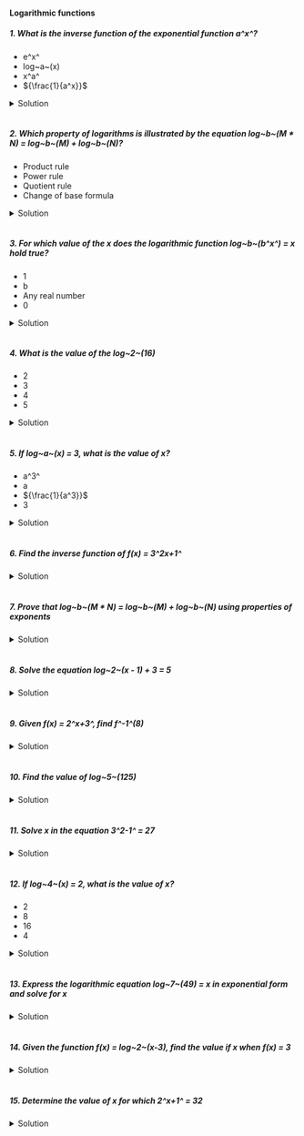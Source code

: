 #### Logarithmic functions

##### 1. What is the inverse function of the exponential function a^x^?

- e^x^
- log~a~(x)
- x^a^
- ${\frac{1}{a^x}}$

<details>
  <summary>Solution</summary>

  </br>

The exponential function \( a^x \) and the logarithmic function \( \log_a(x) \) are inverses of each other. This means that if:

\[
y = a^x,
\]

then the inverse is given by:

\[
x = \log_a(y).
\]

Thus, the correct answer is:

- **log~a~(x)**

</details>

</br>

##### 2. Which property of logarithms is illustrated by the equation log~b~(M \* N) = log~b~(M) + log~b~(N)?

- Product rule
- Power rule
- Quotient rule
- Change of base formula

<details>
  <summary>Solution</summary>

  </br>

    The equation log~b~(M \* N) = log~b~(M) + log~b~(N) represents the Product Rule for logarithms

    Answer: Product rule

</details>

</br>

##### 3. For which value of the x does the logarithmic function log~b~(b^x^) = x hold true?

- 1
- b
- Any real number
- 0

<details>
  <summary>Solution</summary>

  </br>

The identity

\[
\log_b(b^x) = x
\]

holds for **any real value** of \( x \). This is a fundamental property of logarithms: applying the log base \( b \) to \( b^x \) simply returns \( x \).

**Answer: Any real number**

</details>

</br>

##### 4. What is the value of the log~2~(16)

- 2
- 3
- 4
- 5

<details>
  <summary>Solution</summary>

  </br>

To find the value of \(\log_2(16)\), notice that \(16 = 2^4\). Therefore:

\[
\log_2(16) = 4.
\]

**Answer: 4**

</details>

</br>

##### 5. If log~a~(x) = 3, what is the value of x?

- a^3^
- a
- ${\frac{1}{a^3}}$
- 3

<details>
  <summary>Solution</summary>

  </br>

**Problem Statement:**
If \(\log_a(x) = 3\), find the value of \(x\).

---

Step-by-Step Solution

1. **Recall the definition of a logarithm:**
   By definition, \(\log_a(x)\) answers the question: "To what power must we raise \(a\) to get \(x\)?"
   Mathematically, if \(\log_a(x) = y\), then it means \(a^y = x\).

2. **Apply this definition to the given problem:**
   We have \(\log_a(x) = 3\). According to the definition above, this directly tells us:
   \[
   a^3 = x.
   \]

3. **Conclusion:**
   Therefore, the value of \(x\) is:
   \[
   \boxed{x = a^3}.
   \]

---

**Answer:** \( x = a^3 \)

</details>

</br>

##### 6. Find the inverse function of f(x) = 3^2x+1^

<details>
  <summary>Solution</summary>

  </br>

To find the inverse of the function

\[
f(x) = 3^{2x + 1},
\]

we follow these steps:

---

## Step 1: Replace \(f(x)\) with \(y\)

Write the function as an equation:

\[
y = 3^{2x + 1}.
\]

---

#Step 2: Solve for \(x\) in terms of \(y\)

1. **Take the logarithm base 3** of both sides to "undo" the exponential:

   \[
   \log*{3}(y) = \log*{3}\bigl(3^{2x + 1}\bigr).
   \]

2. **Simplify the right-hand side** using the property \(\log\_{a}(a^k) = k\):

   \[
   \log\_{3}(y) = 2x + 1.
   \]

3. **Isolate \(x\)**:

   \[
   2x = \log*{3}(y) - 1
   \quad\Longrightarrow\quad
   x = \frac{\log*{3}(y) - 1}{2}.
   \]

---

#Step 3: Swap \(x\) and \(y\)

To write the inverse function, we replace \(y\) by \(x\) (because the input to the inverse function is the output of the original function):

\[
f^{-1}(x) = \frac{\log\_{3}(x) - 1}{2}.
\]

---

Final Answer

\[
\boxed{f^{-1}(x) = \frac{\log\_{3}(x) - 1}{2}}.
\]

</details>

</br>

##### 7. Prove that log~b~(M \* N) = log~b~(M) + log~b~(N) using properties of exponents

<details>
  <summary>Solution</summary>

  </br>

Below is a **step-by-step proof** of the logarithm property

\[
\log_b(M \cdot N) \;=\; \log_b(M) \;+\; \log_b(N)
\]

using the definition of logarithms and basic properties of exponents.

---

1. State the property to be proven

We want to show that:

\[
\log_b(M \cdot N) \;=\; \log_b(M) + \log_b(N),
\]

where \(b > 0\) and \(b \neq 1\), and \(M, N > 0\).

---

2. Express \(M\) and \(N\) in exponential form

1. Let \( \log_b(M) = a \). By definition of a logarithm, this means:
   \[
   b^a = M.
   \]

1. Let \( \log_b(N) = c \). Similarly, this means:
   \[
   b^c = N.
   \]

Hence, \(M\) and \(N\) can be written as powers of \(b\).

---

3. Multiply \(M\) and \(N\)

Using the expressions for \(M\) and \(N\), we have:

\[
M \cdot N \;=\; b^a \cdot b^c.
\]

By the **Exponent Product Rule** (\(b^a \cdot b^c = b^{a+c}\)), we get:

\[
M \cdot N = b^{\,a + c}.
\]

---

4. Take the logarithm (base \(b\)) of both sides

We want \(\log_b(M \cdot N)\), so we apply \(\log_b(\cdot)\) to the expression \(M \cdot N = b^{\,a + c}\):

\[
\log_b\bigl(M \cdot N\bigr)
\;=\;
\log_b\bigl(b^{\,a + c}\bigr).
\]

---

5. Use the property \(\log_b\bigl(b^k\bigr) = k\)

From the definition of logarithms, applying \(\log_b\) to \(b\) raised to any exponent simply returns that exponent:

\[
\log_b\bigl(b^{\,a + c}\bigr) = a + c.
\]

Thus,

\[
\log_b\bigl(M \cdot N\bigr) \;=\; a + c.
\]

---

6. Substitute back \(a = \log_b(M)\) and \(c = \log_b(N)\)

Recall our definitions:

- \( a = \log_b(M) \)
- \( c = \log_b(N) \)

Therefore,

\[
a + c
\;=\;
\log_b(M) \;+\; \log_b(N).
\]

Hence,

\[
\log_b(M \cdot N) \;=\; \log_b(M) \;+\; \log_b(N).
\]

---

7. Conclusion

We have shown, using the definition of logarithms and the properties of exponents, that:

\[
\boxed{\log_b(M \cdot N) = \log_b(M) + \log_b(N).}
\]

This completes the proof.

</details>

</br>

##### 8. Solve the equation log~2~(x - 1) + 3 = 5

<details>

  <summary>Solution</summary>

  </br>

**Problem Statement:**
Solve the equation

\[
\log\_{2}(x - 1) + 3 = 5.
\]

---

Step-by-Step Solution

1. **Isolate the logarithmic term:**
   Subtract 3 from both sides to get
   \[
   \log\_{2}(x - 1) = 5 - 3 = 2.
   \]

2. **Rewrite in exponential form:**
   By the definition of logarithms, \(\log\_{2}(y) = 2\) implies \(y = 2^2 = 4\).
   Therefore,
   \[
   x - 1 = 4.
   \]

3. **Solve for \(x\):**
   \[
   x = 4 + 1 = 5.
   \]

4. **Check the solution in the original equation:**
   - We need \(x - 1 > 0\) for \(\log\_{2}(x - 1)\) to be defined, which means \(x > 1\).
   - Our solution \(x = 5\) is indeed greater than 1, so it is valid.

---

Final Answer

\[
\boxed{x = 5}.
\]

</details>

</br>

##### 9. Given f(x) = 2^x+3^, find f^-1^(8)

<details>
  <summary>Solution</summary>

  </br>

First, we need to interpret the problem correctly:

We have a function

\[
f(x) = 2^x + 3,
\]

and we want to find

\[
f^{-1}(8).
\]

In other words, we're looking for the \(x\) such that \(f(x) = 8\).

---

## Step-by-Step Solution

1. **Set up the equation for \(f(x) = 8\):**

   \[
   2^x + 3 = 8.
   \]

2. **Isolate the exponential term:**

   \[
   2^x = 8 - 3 = 5.
   \]

3. **Take the logarithm (base 2) of both sides to solve for \(x\):**

   \[
   x = \log_2(5).
   \]

Hence, the value of \(x\) that makes \(f(x) = 8\) is

\[
x = \log_2(5).
\]

---

## Final Answer

\[
f^{-1}(8) = \log_2(5).
\]

</details>

</br>

##### 10. Find the value of log~5~(125)

<details>
  <summary>Solution</summary>

  </br>

We want to find:

\[
\log\_{5}(125).
\]

Notice that \(125\) can be expressed as a power of \(5\):

\[
125 = 5^3.
\]

By the definition of logarithms:

\[
\log\_{5}(5^3) = 3.
\]

Thus,

\[
\boxed{\log\_{5}(125) = 3}.
\]

</details>

</br>

##### 11. Solve x in the equation 3^2-1^ = 27

<details>
  <summary>Solution</summary>

  </br>

It appears there might be a typographical issue with the expression \(3^2 - 1^ = 27\). A common type of problem involves solving for \(x\) in an exponential equation like

\[
3^{2x - 1} = 27.
\]

Below is how you would solve \(3^{2x - 1} = 27\). If your original problem is different, you can adapt the steps accordingly.

---

Problem (Assuming Typo)

Solve for \(x\) in the equation:

\[
3^{2x - 1} = 27.
\]

---

Step-by-Step Solution

1. **Rewrite 27 as a power of 3.**

   We know that:
   \[
   27 = 3^3.
   \]

2. **Set the exponents equal.**

   Since \(3^{2x - 1} = 3^3\), and the bases (3) are the same, it must be that:
   \[
   2x - 1 = 3.
   \]

3. **Solve for \(x\).**

   \[
   2x - 1 = 3
   \quad\Longrightarrow\quad
   2x = 3 + 1 = 4
   \quad\Longrightarrow\quad
   x = 2.
   \]

---

Final Answer

\[
\boxed{x = 2}.
\]

---

If your original equation is different

- If you intended \(3^2 - 1 = 27\), that would simplify to \(9 - 1 = 8\), which is not true, so there would be no solution.
- If it was \(3^{2 - x} = 27\), you would set \(2 - x = 3\), and solve for \(x\) accordingly.

However, based on typical problems, **\(3^{2x - 1} = 27\)** is the most likely correct interpretation, whose solution is \(x = 2\).

</details>

</br>

##### 12. If log~4~(x) = 2, what is the value of x?

- 2
- 8
- 16
- 4

<details>
  <summary>Solution</summary>

  </br>

We have:

\[
\log_4(x) = 2.
\]

By the definition of logarithms, \(\log_4(x) = 2\) means:

\[
x = 4^2 = 16.
\]

\[
\boxed{16}
\]

</details>

</br>

##### 13. Express the logarithmic equation log~7~(49) = x in exponential form and solve for x

<details>
  <summary>Solution</summary>

  </br>

Step 1: Express the Logarithmic Equation in Exponential Form\*\*
The equation given is:

\[
\log_7(49) = x.
\]

By definition of logarithms, \(\log_b(a) = c\) is equivalent to \(b^c = a\). Thus,

\[
\log_7(49) = x
\quad\Longleftrightarrow\quad
7^x = 49.
\]

---

Step 2: Recognize 49 as a Power of 7\*\*
We know that:

\[
49 = 7^2.
\]

So we rewrite the equation as:

\[
7^x = 7^2.
\]

---

Step 3: Equate the Exponents\*\*
Since the bases (7) are the same and both sides are positive,

\[
x = 2.
\]

---

Final Answer
\[
\boxed{\log_7(49) = x \quad\Longleftrightarrow\quad 7^x = 49 \quad\Longrightarrow\quad x = 2.}
\]

</details>

</br>

##### 14. Given the function f(x) = log~2~(x-3), find the value if x when f(x) = 3

<details>
  <summary>Solution</summary>

  </br>

We are given the function

\[
f(x) = \log\_{2}(x - 3)
\]

and asked to find the value of \(x\) when \(f(x) = 3\).

---

Step-by-Step Solution

1. **Set up the equation:**

   \[
   \log\_{2}(x - 3) = 3.
   \]

2. **Rewrite in exponential form (base 2):**

   \[
   x - 3 = 2^3 = 8.
   \]

3. **Solve for \(x\):**

   \[
   x = 8 + 3 = 11.
   \]

4. **Check for validity (domain check):**

   - The argument of the logarithm \((x - 3)\) must be positive, that is \(x - 3 > 0 \Rightarrow x > 3\).
   - Our solution \(x = 11\) is indeed greater than 3, so it is valid.

---

Final Answer

\[
\boxed{x = 11}.
\]

</details>

</br>

##### 15. Determine the value of x for which 2^x+1^ = 32

<details>
  <summary>Solution</summary>

  </br>

The equation as written, **2^x+1^ = 32**, is ambiguous. There are two common ways it might have been intended:

---

1. Interpretation: \(2^x + 1 = 32\)

If the equation is

\[
2^x + 1 = 32,
\]

then

\[
2^x = 31 \quad\Longrightarrow\quad x = \log_2(31).
\]

Since \(2^5 = 32\), and 31 is just one less than 32, there is no integer solution. Numerically,

\[
x \approx \log_2(31) \approx 4.954.
\]

---

2. Interpretation: \(2^{x + 1} = 32\)

If the equation was meant to be

\[
2^{(x+1)} = 32,
\]

then we notice that \(32 = 2^5\). Matching exponents gives

\[
x + 1 = 5
\quad\Longrightarrow\quad
x = 4,
\]

which is a nice integer solution.

---

Which is correct?

- **If the original problem expects an integer solution,** it was almost certainly meant to be \(2^{(x+1)} = 32\), yielding \(\boxed{x = 4}\).
- **If the equation was truly \(2^x + 1 = 32,\)** then the solution is \(\boxed{x = \log_2(31)}\approx 4.954\), which is not an integer.

Without additional context, **\(2^{(x+1)}=32\)** is the more likely intended form, since it leads to the neat integer answer \(x = 4\).

</details>

</br>
